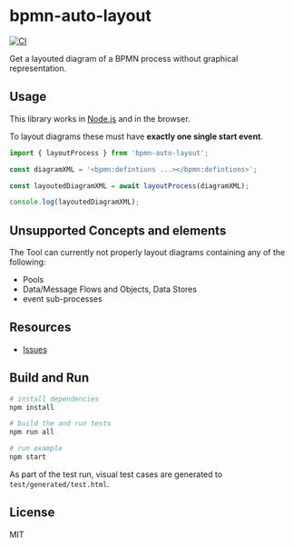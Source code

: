 # bpmn-auto-layout

[![CI](https://github.com/bpmn-io/bpmn-auto-layout/actions/workflows/CI.yml/badge.svg)](https://github.com/bpmn-io/bpmn-auto-layout/actions/workflows/CI.yml)

Get a layouted diagram of a BPMN process without graphical representation.

## Usage

This library works in [Node.js](https://nodejs.org/) and in the browser.

To layout diagrams these must have __exactly one single start event__.

```javascript
import { layoutProcess } from 'bpmn-auto-layout';

const diagramXML = '<bpmn:defintions ...></bpmn:defintions>';

const layoutedDiagramXML = await layoutProcess(diagramXML);

console.log(layoutedDiagramXML);
```
## Unsupported Concepts and elements

The Tool can currently not properly layout diagrams containing any of the following:
- Pools
- Data/Message Flows and Objects, Data Stores
- event sub-processes

## Resources

*   [Issues](https://github.com/bpmn-io/bpmn-auto-layout/issues)

## Build and Run

```sh
# install dependencies
npm install

# build the and run tests
npm run all

# run example
npm start
```

As part of the test run, visual test cases are generated to `test/generated/test.html`.

## License

MIT
